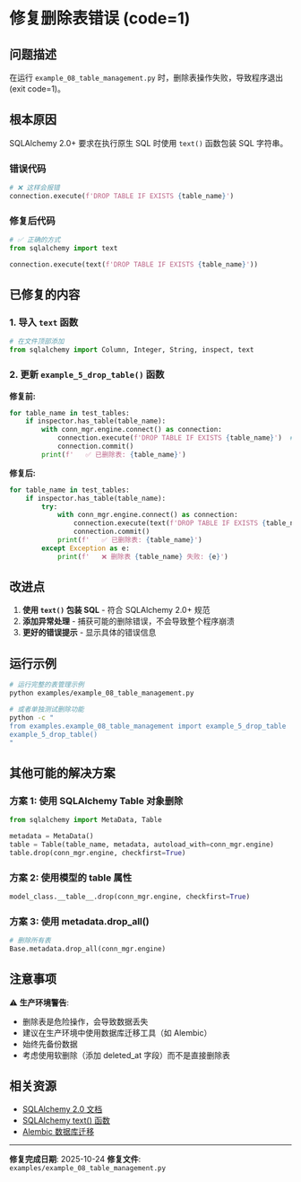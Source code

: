 # 修复删除表错误 (code=1)

## 问题描述

在运行 `example_08_table_management.py` 时，删除表操作失败，导致程序退出 (exit code=1)。

## 根本原因

SQLAlchemy 2.0+ 要求在执行原生 SQL 时使用 `text()` 函数包装 SQL 字符串。

### 错误代码

```python
# ❌ 这样会报错
connection.execute(f'DROP TABLE IF EXISTS {table_name}')
```

### 修复后代码

```python
# ✅ 正确的方式
from sqlalchemy import text

connection.execute(text(f'DROP TABLE IF EXISTS {table_name}'))
```

## 已修复的内容

### 1. 导入 `text` 函数

```python
# 在文件顶部添加
from sqlalchemy import Column, Integer, String, inspect, text
```

### 2. 更新 `example_5_drop_table()` 函数

**修复前:**

```python
for table_name in test_tables:
    if inspector.has_table(table_name):
        with conn_mgr.engine.connect() as connection:
            connection.execute(f'DROP TABLE IF EXISTS {table_name}')  # ❌ 会报错
            connection.commit()
        print(f'   ✅ 已删除表: {table_name}')
```

**修复后:**

```python
for table_name in test_tables:
    if inspector.has_table(table_name):
        try:
            with conn_mgr.engine.connect() as connection:
                connection.execute(text(f'DROP TABLE IF EXISTS {table_name}'))  # ✅ 使用 text()
                connection.commit()
            print(f'   ✅ 已删除表: {table_name}')
        except Exception as e:
            print(f'   ❌ 删除表 {table_name} 失败: {e}')
```

## 改进点

1. **使用 `text()` 包装 SQL** - 符合 SQLAlchemy 2.0+ 规范
2. **添加异常处理** - 捕获可能的删除错误，不会导致整个程序崩溃
3. **更好的错误提示** - 显示具体的错误信息

## 运行示例

```bash
# 运行完整的表管理示例
python examples/example_08_table_management.py

# 或者单独测试删除功能
python -c "
from examples.example_08_table_management import example_5_drop_table
example_5_drop_table()
"
```

## 其他可能的解决方案

### 方案 1: 使用 SQLAlchemy Table 对象删除

```python
from sqlalchemy import MetaData, Table

metadata = MetaData()
table = Table(table_name, metadata, autoload_with=conn_mgr.engine)
table.drop(conn_mgr.engine, checkfirst=True)
```

### 方案 2: 使用模型的 **table** 属性

```python
model_class.__table__.drop(conn_mgr.engine, checkfirst=True)
```

### 方案 3: 使用 metadata.drop_all()

```python
# 删除所有表
Base.metadata.drop_all(conn_mgr.engine)
```

## 注意事项

⚠️ **生产环境警告**:

-   删除表是危险操作，会导致数据丢失
-   建议在生产环境中使用数据库迁移工具（如 Alembic）
-   始终先备份数据
-   考虑使用软删除（添加 deleted_at 字段）而不是直接删除表

## 相关资源

-   [SQLAlchemy 2.0 文档](https://docs.sqlalchemy.org/en/20/)
-   [SQLAlchemy text() 函数](https://docs.sqlalchemy.org/en/20/core/sqlelement.html#sqlalchemy.sql.expression.text)
-   [Alembic 数据库迁移](https://alembic.sqlalchemy.org/)

---

**修复完成日期**: 2025-10-24
**修复文件**: `examples/example_08_table_management.py`

